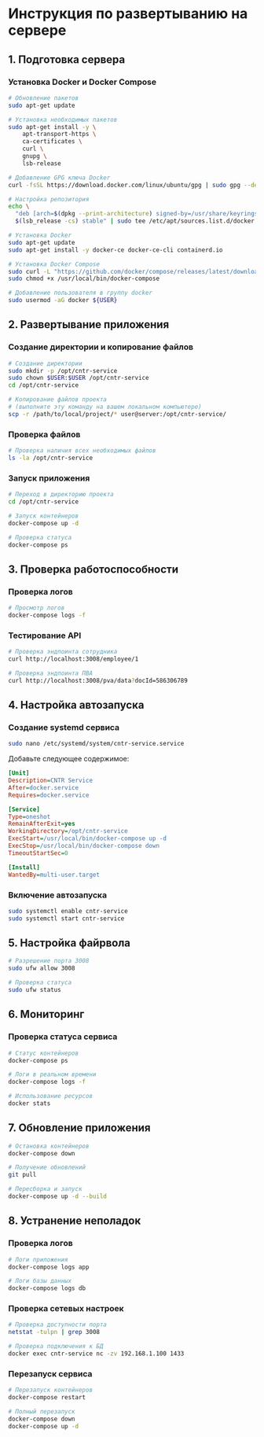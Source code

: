 # Инструкция по развертыванию на сервере

## 1. Подготовка сервера

### Установка Docker и Docker Compose
```bash
# Обновление пакетов
sudo apt-get update

# Установка необходимых пакетов
sudo apt-get install -y \
    apt-transport-https \
    ca-certificates \
    curl \
    gnupg \
    lsb-release

# Добавление GPG ключа Docker
curl -fsSL https://download.docker.com/linux/ubuntu/gpg | sudo gpg --dearmor -o /usr/share/keyrings/docker-archive-keyring.gpg

# Настройка репозитория
echo \
  "deb [arch=$(dpkg --print-architecture) signed-by=/usr/share/keyrings/docker-archive-keyring.gpg] https://download.docker.com/linux/ubuntu \
  $(lsb_release -cs) stable" | sudo tee /etc/apt/sources.list.d/docker.list > /dev/null

# Установка Docker
sudo apt-get update
sudo apt-get install -y docker-ce docker-ce-cli containerd.io

# Установка Docker Compose
sudo curl -L "https://github.com/docker/compose/releases/latest/download/docker-compose-$(uname -s)-$(uname -m)" -o /usr/local/bin/docker-compose
sudo chmod +x /usr/local/bin/docker-compose

# Добавление пользователя в группу docker
sudo usermod -aG docker ${USER}
```

## 2. Развертывание приложения

### Создание директории и копирование файлов
```bash
# Создание директории
sudo mkdir -p /opt/cntr-service
sudo chown $USER:$USER /opt/cntr-service
cd /opt/cntr-service

# Копирование файлов проекта
# (выполните эту команду на вашем локальном компьютере)
scp -r /path/to/local/project/* user@server:/opt/cntr-service/
```

### Проверка файлов
```bash
# Проверка наличия всех необходимых файлов
ls -la /opt/cntr-service
```

### Запуск приложения
```bash
# Переход в директорию проекта
cd /opt/cntr-service

# Запуск контейнеров
docker-compose up -d

# Проверка статуса
docker-compose ps
```

## 3. Проверка работоспособности

### Проверка логов
```bash
# Просмотр логов
docker-compose logs -f
```

### Тестирование API
```bash
# Проверка эндпоинта сотрудника
curl http://localhost:3008/employee/1

# Проверка эндпоинта ПВА
curl http://localhost:3008/pva/data?docId=586306789
```

## 4. Настройка автозапуска

### Создание systemd сервиса
```bash
sudo nano /etc/systemd/system/cntr-service.service
```

Добавьте следующее содержимое:
```ini
[Unit]
Description=CNTR Service
After=docker.service
Requires=docker.service

[Service]
Type=oneshot
RemainAfterExit=yes
WorkingDirectory=/opt/cntr-service
ExecStart=/usr/local/bin/docker-compose up -d
ExecStop=/usr/local/bin/docker-compose down
TimeoutStartSec=0

[Install]
WantedBy=multi-user.target
```

### Включение автозапуска
```bash
sudo systemctl enable cntr-service
sudo systemctl start cntr-service
```

## 5. Настройка файрвола

```bash
# Разрешение порта 3008
sudo ufw allow 3008

# Проверка статуса
sudo ufw status
```

## 6. Мониторинг

### Проверка статуса сервиса
```bash
# Статус контейнеров
docker-compose ps

# Логи в реальном времени
docker-compose logs -f

# Использование ресурсов
docker stats
```

## 7. Обновление приложения

```bash
# Остановка контейнеров
docker-compose down

# Получение обновлений
git pull

# Пересборка и запуск
docker-compose up -d --build
```

## 8. Устранение неполадок

### Проверка логов
```bash
# Логи приложения
docker-compose logs app

# Логи базы данных
docker-compose logs db
```

### Проверка сетевых настроек
```bash
# Проверка доступности порта
netstat -tulpn | grep 3008

# Проверка подключения к БД
docker exec cntr-service nc -zv 192.168.1.100 1433
```

### Перезапуск сервиса
```bash
# Перезапуск контейнеров
docker-compose restart

# Полный перезапуск
docker-compose down
docker-compose up -d
``` 
